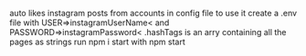 auto likes instagram posts from accounts in config file
to use it create a .env file with USER=>instagramUserName<
and PASSWORD=>instagramPassword<
.hashTags is an arry containing all the pages as strings
run npm i
start with npm start
